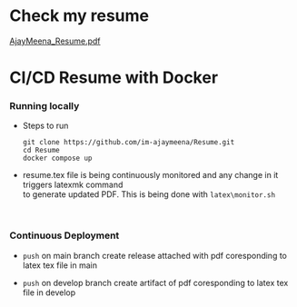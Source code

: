 # Check my resume

[AjayMeena_Resume.pdf](https://github.com/im-ajaymeena/Resume/releases/download/latest/AjayMeena_Resume.pdf)



# CI/CD Resume with Docker

### Running locally
- Steps to run
    ``` 
    git clone https://github.com/im-ajaymeena/Resume.git 
    cd Resume 
    docker compose up 
    ```
- resume.tex file is being continuously monitored and any change in it triggers latexmk command <br />  to generate updated PDF. This is being done with ```latex\monitor.sh```

<br />

### Continuous Deployment
- `push` on main branch create release attached with pdf coresponding to latex tex file in main

- `push` on develop branch create artifact of pdf coresponding to latex tex file in develop

